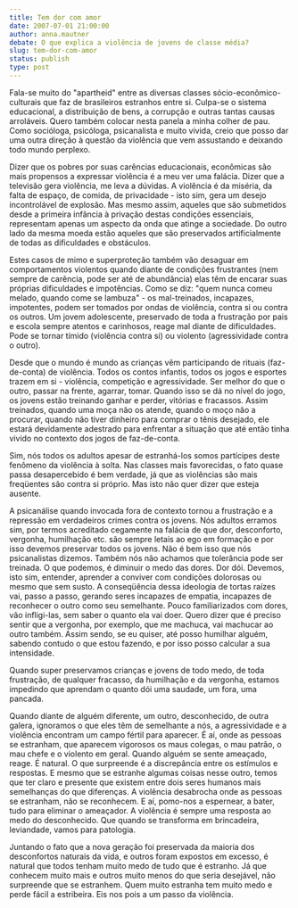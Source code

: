 ```yaml
---
title: Tem dor com amor
date: 2007-07-01 21:00:00
author: anna.mautner
debate: O que explica a violência de jovens de classe média?
slug: tem-dor-com-amor
status: publish 
type: post
---
```


Fala-se muito do "apartheid" entre as diversas classes sócio-econômico-culturais que faz de brasileiros estranhos entre si. Culpa-se o sistema educacional, a distribuição de bens, a corrupção e outras tantas causas arroláveis. Quero também colocar nesta panela a minha colher de pau. Como socióloga, psicóloga, psicanalista e muito vivida, creio que posso dar uma outra direção à questão da violência que vem assustando e deixando todo mundo perplexo. 


Dizer que os pobres por suas carências educacionais, econômicas são mais propensos a expressar violência é a meu ver uma falácia. Dizer que a televisão gera violência, me leva a dúvidas. A violência é da miséria, da falta de espaço, de comida, de privacidade - isto sim, gera um desejo incontrolável de explosão. Mas mesmo assim, aqueles que são submetidos desde a primeira infância à privação destas condições essenciais, representam apenas um aspecto da onda que atinge a sociedade. Do outro lado da mesma moeda estão aqueles que são preservados artificialmente de todas as dificuldades e obstáculos. 


Estes casos de mimo e superproteção também vão desaguar em comportamentos violentos quando diante de condições frustrantes (nem sempre de carência, pode ser até de abundância) elas têm de encarar suas próprias dificuldades e impotências. Como se diz: "quem nunca comeu melado, quando come se lambuza" - os mal-treinados, incapazes, impotentes, podem ser tomados por ondas de violência, contra si ou contra os outros. Um jovem adolescente, preservado de toda a frustração por pais e escola sempre atentos e carinhosos, reage mal diante de dificuldades. Pode se tornar tímido (violência contra si) ou violento (agressividade contra o outro).


Desde que o mundo é mundo as crianças vêm participando de rituais (faz-de-conta) de violência. Todos os contos infantis, todos os jogos e esportes trazem em si - violência, competição e agressividade. Ser melhor do que o outro, passar na frente, agarrar, tomar. Quando isso se dá no nível do jogo, os jovens estão treinando ganhar e perder, vitórias e fracassos. Assim treinados, quando uma moça não os atende, quando o moço não a procurar, quando não tiver dinheiro para comprar o tênis desejado, ele estará devidamente adestrado para enfrentar a situação que até então tinha vivido no contexto dos jogos de faz-de-conta.


Sim, nós todos os adultos apesar de estranhá-los somos partícipes deste fenômeno da violência à solta. Nas classes mais favorecidas, o fato quase passa desapercebido é bem verdade, já que as violências são mais freqüentes são contra si próprio. Mas isto não quer dizer que esteja ausente.  
  
A psicanálise quando invocada fora de contexto tornou a frustração e a repressão em verdadeiros crimes contra os jovens. Nós adultos erramos sim, por termos acreditado cegamente na falácia de que dor, desconforto, vergonha, humilhação etc. são sempre letais ao ego em formação e por isso devemos preservar todos os jovens. Não é bem isso que nós psicanalistas dizemos. Também nós não achamos que tolerância pode ser treinada. O que podemos, é diminuir o medo das dores. Dor dói. Devemos, isto sim, entender, aprender a conviver com condições dolorosas ou mesmo que sem susto. A conseqüência dessa ideologia de tortas raízes vai, passo a passo, gerando seres incapazes de empatia, incapazes de reconhecer o outro como seu semelhante. Pouco familiarizados com dores, vão infligi-las, sem saber o quanto ela vai doer. Quero dizer que é preciso sentir que a vergonha, por exemplo, que me machuca, vai machucar ao outro também. Assim sendo, se eu quiser, até posso humilhar alguém, sabendo contudo o que estou fazendo, e por isso posso calcular a sua intensidade. 


Quando super preservamos crianças e jovens de todo medo, de toda frustração, de qualquer fracasso, da humilhação e da vergonha, estamos impedindo que aprendam o quanto dói uma saudade, um fora, uma pancada. 


Quando diante de alguém diferente, um outro, desconhecido, de outra galera, ignoramos o que eles têm de semelhante a nós, a agressividade e a violência encontram um campo fértil para aparecer. É aí, onde as pessoas se estranham, que aparecem vigorosos os maus colegas, o mau patrão, o mau chefe e o violento em geral. Quando alguém se sente ameaçado, reage. É natural. O que surpreende é a discrepância entre os estímulos e respostas. E mesmo que se estranhe algumas coisas nesse outro, temos que ter claro e presente que existem entre dois seres humanos mais semelhanças do que diferenças. A violência desabrocha onde as pessoas se estranham, não se reconhecem. E aí, pomo-nos a espernear, a bater, tudo para eliminar o ameaçador. A violência é sempre uma resposta ao medo do desconhecido. Que quando se transforma em brincadeira, leviandade, vamos para patologia. 


Juntando o fato que a nova geração foi preservada da maioria dos desconfortos naturais da vida, e outros foram expostos em excesso, é natural que todos tenham muito medo de tudo que é estranho. Já que conhecem muito mais e outros muito menos do que seria desejável, não surpreende que se estranhem. Quem muito estranha tem muito medo e perde fácil a estribeira. Eis nos pois a um passo da violência. 


